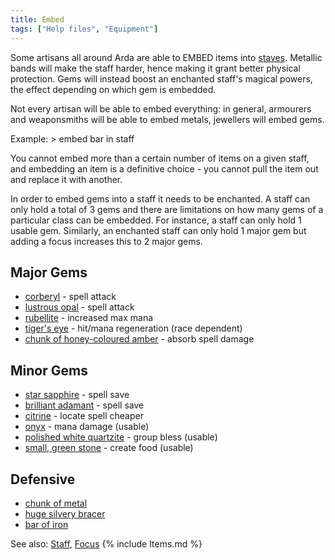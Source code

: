 ```yaml
---
title: Embed
tags: ["Help files", "Equipment"]
---
```

Some artisans all around Arda are able to EMBED items into
[staves](Staff "wikilink"). Metallic bands will make the staff harder,
hence making it grant better physical protection. Gems will instead
boost an enchanted staff's magical powers, the effect depending on which
gem is embedded.

Not every artisan will be able to embed everything: in general,
armourers and weaponsmiths will be able to embed metals, jewellers will
embed gems.

Example: \> embed bar in staff

You cannot embed more than a certain number of items on a given staff,
and embedding an item is a definitive choice - you cannot pull the item
out and replace it with another.

In order to embed gems into a staff it needs to be enchanted. A staff
can only hold a total of 3 gems and there are limitations on how many
gems of a particular class can be embedded. For instance, a staff can
only hold 1 usable gem. Similarly, an enchanted staff can only hold 1
major gem but adding a focus increases this to 2 major gems.

## Major Gems

- [corberyl](corberyl "wikilink") - spell attack
- [lustrous opal](lustrous_opal "wikilink") - spell attack
- [rubellite](rubellite "wikilink") - increased max mana
- [tiger's eye](tiger's_eye "wikilink") - hit/mana regeneration (race
  dependent)
- [chunk of honey-coloured
  amber](chunk_of_honey-coloured_amber "wikilink") - absorb spell damage

## Minor Gems

- [star sapphire](star_sapphire "wikilink") - spell save
- [brilliant adamant](brilliant_adamant "wikilink") - spell save
- [citrine](citrine "wikilink") - locate spell cheaper
- [onyx](onyx "wikilink") - mana damage (usable)
- [polished white quartzite](polished_white_quartzite "wikilink") -
  group bless (usable)
- [small, green stone](small,_green_stone "wikilink") - create food
  (usable)

## Defensive

- [chunk of metal](chunk_of_metal "wikilink")
- [huge silvery bracer](huge_silvery_bracer "wikilink")
- [bar of iron](bar_of_iron "wikilink")

See also: [Staff](Staff "wikilink"), [Focus](Focus "wikilink") {%
include Items.md %}
 